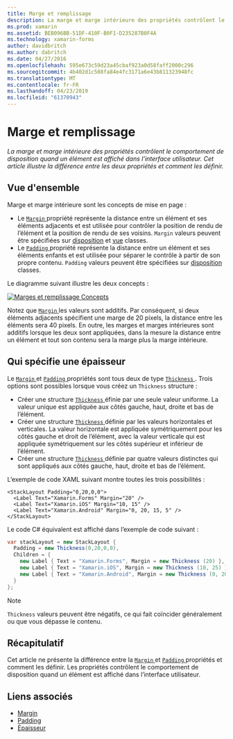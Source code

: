 ```yaml
---
title: Marge et remplissage
description: La marge et marge intérieure des propriétés contrôlent le comportement de disposition quand un élément est affiché dans l’interface utilisateur. Cet article illustre la différence entre les deux propriétés et comment les définir.
ms.prod: xamarin
ms.assetid: BEB096BB-51DF-410F-B0F1-D235287B0F4A
ms.technology: xamarin-forms
author: davidbritch
ms.author: dabritch
ms.date: 04/27/2016
ms.openlocfilehash: 595e673c59d23a45cbaf923a0d58faff2000c296
ms.sourcegitcommit: 4b402d1c508fa84e4fc3171a6e43b811323948fc
ms.translationtype: MT
ms.contentlocale: fr-FR
ms.lasthandoff: 04/23/2019
ms.locfileid: "61370943"
---
```

# <a name="margin-and-padding"></a>Marge et remplissage

_La marge et marge intérieure des propriétés contrôlent le comportement de disposition quand un élément est affiché dans l’interface utilisateur. Cet article illustre la différence entre les deux propriétés et comment les définir._

## <a name="overview"></a>Vue d'ensemble

Marge et marge intérieure sont les concepts de mise en page :

- Le [ `Margin` ](xref:Xamarin.Forms.View.Margin) propriété représente la distance entre un élément et ses éléments adjacents et est utilisée pour contrôler la position de rendu de l’élément et la position de rendu de ses voisins. `Margin` valeurs peuvent être spécifiées sur [disposition](~/xamarin-forms/user-interface/controls/layouts.md) et [vue](~/xamarin-forms/user-interface/controls/views.md) classes.
- Le [ `Padding` ](xref:Xamarin.Forms.Layout.Padding) propriété représente la distance entre un élément et ses éléments enfants et est utilisée pour séparer le contrôle à partir de son propre contenu. `Padding` valeurs peuvent être spécifiées sur [disposition](~/xamarin-forms/user-interface/controls/layouts.md) classes.

Le diagramme suivant illustre les deux concepts :

[![](margin-and-padding-images/margins-and-padding-sml.png "Marges et remplissage Concepts")](margin-and-padding-images/margins-and-padding.png#lightbox "marges et remplissage Concepts")

Notez que [ `Margin` ](xref:Xamarin.Forms.View.Margin) les valeurs sont additifs. Par conséquent, si deux éléments adjacents spécifient une marge de 20 pixels, la distance entre les éléments sera 40 pixels. En outre, les marges et marges intérieures sont additifs lorsque les deux sont appliquées, dans la mesure la distance entre un élément et tout son contenu sera la marge plus la marge intérieure.

## <a name="specifying-a-thickness"></a>Qui spécifie une épaisseur

Le [ `Margin` ](xref:Xamarin.Forms.View.Margin) et [ `Padding` ](xref:Xamarin.Forms.Layout.Padding) propriétés sont tous deux de type [ `Thickness` ](xref:Xamarin.Forms.Thickness). Trois options sont possibles lorsque vous créez un `Thickness` structure :

- Créer une structure [ `Thickness` ](xref:Xamarin.Forms.Thickness) éfinie par une seule valeur uniforme. La valeur unique est appliquée aux côtés gauche, haut, droite et bas de l’élément.
- Créer une structure [ `Thickness` ](xref:Xamarin.Forms.Thickness) définie par les valeurs horizontales et verticales. La valeur horizontale est appliquée symétriquement pour les côtés gauche et droit de l’élément, avec la valeur verticale qui est appliquée symétriquement sur les côtés supérieur et inférieur de l’élément.
- Créer une structure [ `Thickness` ](xref:Xamarin.Forms.Thickness) définie par quatre valeurs distinctes qui sont appliqués aux côtés gauche, haut, droite et bas de l’élément.

L’exemple de code XAML suivant montre toutes les trois possibilités :

```xaml
<StackLayout Padding="0,20,0,0">
  <Label Text="Xamarin.Forms" Margin="20" />
  <Label Text="Xamarin.iOS" Margin="10, 15" />
  <Label Text="Xamarin.Android" Margin="0, 20, 15, 5" />
</StackLayout>
```

Le code C# équivalent est affiché dans l’exemple de code suivant :

```csharp
var stackLayout = new StackLayout {
  Padding = new Thickness(0,20,0,0),
  Children = {
    new Label { Text = "Xamarin.Forms", Margin = new Thickness (20) },
    new Label { Text = "Xamarin.iOS", Margin = new Thickness (10, 25) },
    new Label { Text = "Xamarin.Android", Margin = new Thickness (0, 20, 15, 5) }
  }
};
```

> [!NOTE]
> `Thickness` valeurs peuvent être négatifs, ce qui fait coïncider généralement ou que vous dépasse le contenu.

## <a name="summary"></a>Récapitulatif

Cet article ne présente la différence entre la [ `Margin` ](xref:Xamarin.Forms.View.Margin) et [ `Padding` ](xref:Xamarin.Forms.Layout.Padding) propriétés et comment les définir. Les propriétés contrôlent le comportement de disposition quand un élément est affiché dans l’interface utilisateur.


## <a name="related-links"></a>Liens associés

- [Margin](xref:Xamarin.Forms.View.Margin)
- [Padding](xref:Xamarin.Forms.Layout.Padding)
- [Épaisseur](xref:Xamarin.Forms.Thickness)
